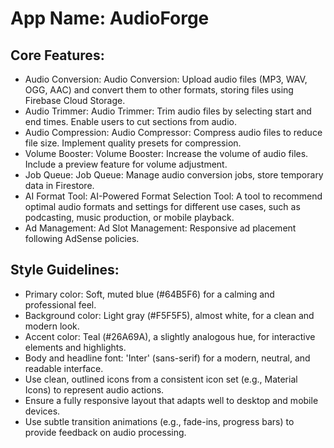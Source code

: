 # **App Name**: AudioForge

## Core Features:

- Audio Conversion: Audio Conversion: Upload audio files (MP3, WAV, OGG, AAC) and convert them to other formats, storing files using Firebase Cloud Storage.
- Audio Trimmer: Audio Trimmer: Trim audio files by selecting start and end times. Enable users to cut sections from audio.
- Audio Compression: Audio Compressor: Compress audio files to reduce file size. Implement quality presets for compression.
- Volume Booster: Volume Booster: Increase the volume of audio files. Include a preview feature for volume adjustment.
- Job Queue: Job Queue: Manage audio conversion jobs, store temporary data in Firestore.
- AI Format Tool: AI-Powered Format Selection Tool: A tool to recommend optimal audio formats and settings for different use cases, such as podcasting, music production, or mobile playback.
- Ad Management: Ad Slot Management: Responsive ad placement following AdSense policies.

## Style Guidelines:

- Primary color: Soft, muted blue (#64B5F6) for a calming and professional feel.
- Background color: Light gray (#F5F5F5), almost white, for a clean and modern look.
- Accent color: Teal (#26A69A), a slightly analogous hue, for interactive elements and highlights.
- Body and headline font: 'Inter' (sans-serif) for a modern, neutral, and readable interface.
- Use clean, outlined icons from a consistent icon set (e.g., Material Icons) to represent audio actions.
- Ensure a fully responsive layout that adapts well to desktop and mobile devices.
- Use subtle transition animations (e.g., fade-ins, progress bars) to provide feedback on audio processing.